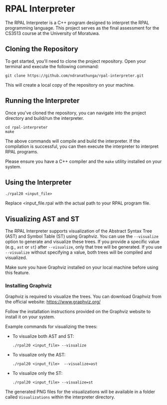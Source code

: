 # RPAL Interpreter
The RPAL Interpreter is a C++ program designed to interpret the RPAL programming language. This project serves as the final assessment for the CS3513 course at the University of Moratuwa.

 ## Cloning the Repository

To get started, you'll need to clone the project repository. Open your terminal and execute the following command:

    git clone https://github.com/ndranathunga/rpal-interpreter.git

This will create a local copy of the repository on your machine.

## Running the Interpreter

Once you've cloned the repository, you can navigate into the project directory and build/run the interpreter.

    cd rpal-interpreter
    make

The above commands will compile and build the interpreter. If the compilation is successful, you can then execute the interpreter to interpret RPAL programs.

Please ensure you have a C++ compiler and the `make` utility installed on your system.

## Using the Interpreter

    ./rpal20 <input_file>

Replace <input_file.rpal with the actual path to your RPAL program file.

## Visualizing AST and ST

The RPAL Interpreter supports visualization of the Abstract Syntax Tree (AST) and Symbol Table (ST) using Graphviz. You can use the `--visualize` option to generate and visualize these trees. If you provide a specific value (e.g., `ast` or `st`) after `--visualize`, only that tree will be generated. If you use `--visualize` without specifying a value, both trees will be compiled and visualized.

Make sure you have Graphviz installed on your local machine before using this feature.

### Installing Graphviz

Graphviz is required to visualize the trees. You can download Graphviz from the official website: https://www.graphviz.org/

Follow the installation instructions provided on the Graphviz website to install it on your system.

Example commands for visualizing the trees:

<ul>
 <li>
  To visualize both AST and ST:

    ./rpal20 <input_file> --visualize
  
 </li>
 <li>
  To visualize only the AST:

    ./rpal20 <input_file>  --visualize=ast

 </li>
 <li>
  To visualize only the ST:

    ./rpal20 <input_file> --visualize=st

 </li>
</ul>

The generated PNG files for the visualizations will be available in a folder called `Visualizations` within the interpreter directory.
